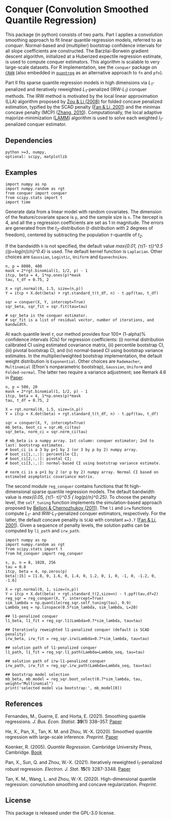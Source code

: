 # Conquer (Convolution Smoothed Quantile Regression)
This package (in python) consists of two parts. Part I applies a convolution smoothing approach to fit linear quantile regression models, referred to as *conquer*. Normal-based and (multiplier) bootstrap confidence intervals for all slope coefficients are constructed. The Barzilai-Borwein gradient descent algorithm, initialized at a Huberized expectile regression estimate, is used to compute conquer estimators. This algorithm is scalable to very large-scale datasets. For R implementation, see the ``conquer`` package on [``CRAN``](https://cran.r-project.org/web/packages/conquer/index.html) (also embedded in [``quantreg``](https://cran.r-project.org/web/packages/quantreg/index.html) as an alternative approach to `fn` and `pfn`).

Part II fits sparse quantile regression models in high dimensions via *L<sub>1</sub>*-penalized and iteratively reweighted *L<sub>1</sub>*-penalized (IRW-*L<sub>1</sub>*) conquer methods. The IRW method is motivated by the local linear approximation (LLA) algorithm proposed by [Zou & Li (2008)](https://projecteuclid.org/journals/annals-of-statistics/volume-36/issue-4/One-step-sparse-estimates-in-nonconcave-penalized-likelihood-models/10.1214/009053607000000802.full) for folded concave penalized estimation, typified by the SCAD penalty ([Fan & Li, 2001](https://fan.princeton.edu/papers/01/penlike.pdf)) and the minimax concave penalty (MCP) ([Zhang, 2010](https://projecteuclid.org/journals/annals-of-statistics/volume-38/issue-2/Nearly-unbiased-variable-selection-under-minimax-concave-penalty/10.1214/09-AOS729.full)). Computationally, the local adaptive majorize-minimization ([LAMM](https://github.com/XiaoouPan/ILAMM)) algorithm is used to solve each weighted *l<sub>1</sub>*-penalized conquer estimator.


## Dependencies

```
python >=3, numpy, 
optional: scipy, matplotlib
```

## Examples

```
import numpy as np
import numpy.random as rgt
from conquer import conquer
from scipy.stats import t
import time
```
Generate data from a linear model with random covariates. The dimension of the feature/covariate space is `p`, and the sample size is `n`. The itercept is 4, and all the `p` regression coefficients are set as 1 in magnitude. The errors are generated from the *t<sub>2</sub>*-distribution (*t*-distribution with 2 degrees of freedom), centered by subtracting the population *&tau;*-quantile of *t<sub>2</sub>*. 

If the bandwidth `h` is not specified, the default value *max\{0.01, \{&tau;(1- &tau;)\}^0.5 \{(p+log(n))/n\}^0.4\}* is used. The default kernel function is ``Laplacian``. Other choices are ``Gaussian``, ``Logistic``, ``Uniform`` and ``Epanechnikov``.

```
n, p = 8000, 400
mask = 2*rgt.binomial(1, 1/2, p) - 1
itcp, beta = 4, 1*np.ones(p)*mask
tau, t_df = 0.75, 2

X = rgt.normal(0, 1.5, size=(n,p))
Y = itcp + X.dot(beta) + rgt.standard_t(t_df, n) - t.ppf(tau, t_df)

sqr = conquer(X, Y, intercept=True)
sqr_beta, sqr_fit = sqr.fit(tau=tau)

# sqr_beta is the conquer estimator.
# sqr_fit is a list of residual vector, number of iterations, and bandwidth.
```

At each quantile level *&tau;*, our method provides four 100* (1-alpha)% confidence intervals (CIs) for regression coefficients: (i) normal distribution calibrated CI using estimated covariance matrix, (ii) percentile bootstrap CI, (iii) pivotal bootstrap CI, and (iv) normal-based CI using bootstrap variance estimates. In the multiplier/weighted bootstrap implementation, the default weight distribution is ``Exponential``. Other choices are ``Rademacher``, ``Multinomial`` (Efron's nonparametric bootstrap), ``Gaussian``, ``Uniform`` and ``Folded-normal``. The latter two require a variance adjustment; see Remark 4.6 in [Paper](https://arxiv.org/pdf/2012.05187.pdf).

```
n, p = 500, 20
mask = 2*rgt.binomial(1, 1/2, p) - 1
itcp, beta = 4, 1*np.ones(p)*mask
tau, t_df = 0.75, 2

X = rgt.normal(0, 1.5, size=(n,p))
Y = itcp + X.dot(beta) + rgt.standard_t(t_df, n) - t.ppf(tau, t_df)

sqr = conquer(X, Y, intercept=True)
mb_beta, boot_ci = sqr.mb_ci(tau)
sqr_beta, norm_ci = sqr.norm_ci(tau)

# mb_beta is a numpy array. 1st column: conquer estimator; 2nd to last: bootstrap estimates.
# boot_ci is a 3 by p+1 by 2 (or 3 by p by 2) numpy array. 
# boot_ci[1,:,:]: percentile CI; 
# boot_ci[2,:,:]: pivotal CI; 
# boot_ci[3,:,:]: normal-based CI using bootstrap variance estimate.

# norm_ci is a p+1 by 2 (or p by 2) numpy array. Normal CI based on estimated asymptotic covariance matrix.
```

The second module `reg_conquer` contains functions that fit high-dimensional sparse quantile regression models. The default bandwidth value is *max\{0.05, \{&tau;(1- &tau;)\}^0.5 \{ log(p)/n\}^0.25\}*. To choose the penalty level, the `self_tuning` function implements the simulation-based approach proposed by [Belloni & Chernozhukov (2011)](https://projecteuclid.org/journals/annals-of-statistics/volume-39/issue-1/%e2%84%931-penalized-quantile-regression-in-high-dimensional-sparse-models/10.1214/10-AOS827.full). 
The `l1` and `irw` functions compute *L<sub>1</sub>*- and IRW-*L<sub>1</sub>*-penalized conquer estimators, respectively. For the latter, the default concave penality is `SCAD` with constant `a=3.7` ([Fan & Li, 2001](https://fan.princeton.edu/papers/01/penlike.pdf)). Given a sequence of penalty levels, the solution paths can be computed by `l1_path` and `irw_path`.

```
import numpy as np
import numpy.random as rgt
from scipy.stats import t
from hd_conquer import reg_conquer

s, p, n = 8, 1028, 256
tau = 0.8
itcp, beta = 4, np.zeros(p)
beta[:15] = [1.8, 0, 1.6, 0, 1.4, 0, 1.2, 0, 1, 0, -1, 0, -1.2, 0, -1.6]

X = rgt.normal(0, 1, size=(n,p))
Y = itcp + X.dot(beta) + rgt.standard_t(2,size=n) - t.ppf(tau,df=2)
reg_sqr = reg_conquer(X, Y, intercept=True)
sim_lambda = np.quantile(reg_sqr.self_tuning(tau), 0.9)
Lambda_seq = np.linspace(0.5*sim_lambda, sim_lambda, L=20)

## l1-penalized conquer
l1_beta, l1_fit = reg_sqr.l1(Lambda=0.7*sim_lambda, tau=tau)

## Iteratively reweighted l1-penalized conquer (default is SCAD penality)
irw_beta, irw_fit = reg_sqr.irw(Lambda=0.7*sim_lambda, tau=tau)

## solution path of l1-penalized conquer
l1_path, l1_fit = reg_sqr.l1_path(Lambda=Lambda_seq, tau=tau)

## solution path of irw-l1-penalized conquer
irw_path, irw_fit = reg_sqr.irw_path(Lambda=Lambda_seq, tau=tau)

## bootstrap model selection
mb_beta, mb_model = reg_sqr.boot_select(0.7*sim_lambda, tau, weight="Multinomial")
print('selected model via bootstrap:', mb_model[0])
```


## References

Fernandes, M., Guerre, E. and Horta, E. (2021). Smoothing quantile regressions. *J. Bus. Econ. Statist.* **39**(1) 338–357. [Paper](https://www.tandfonline.com/doi/abs/10.1080/07350015.2019.1660177?journalCode=ubes20)

He, X., Pan, X., Tan, K. M. and Zhou, W.-X. (2020). Smoothed quantile regression with large-scale inference. *Preprint*. [Paper](https://arxiv.org/pdf/2012.05187.pdf)

Koenker, R. (2005). *Quantile Regression*. Cambridge University Press, Cambridge. [Book](https://www.cambridge.org/core/books/quantile-regression/C18AE7BCF3EC43C16937390D44A328B1)

Pan, X., Sun, Q. and Zhou, W.-X. (2021). Iteratively reweighted *l<sub>1</sub>*-penalized robust regression. *Electron. J. Stat.* **15**(1) 3287-3348. [Paper](https://projecteuclid.org/journals/electronic-journal-of-statistics/volume-15/issue-1/Iteratively-reweighted-%E2%84%931-penalized-robust-regression/10.1214/21-EJS1862.full)

Tan, K. M., Wang, L. and Zhou, W.-X. (2020). High-dimensional quantile regression: convolution smoothing and concave regularization. *Preprint*.

## License 

This package is released under the GPL-3.0 license.
